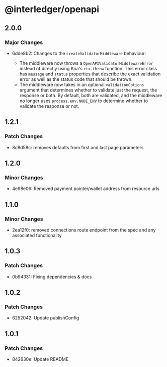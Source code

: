 # @interledger/openapi

## 2.0.0

### Major Changes

- 6dde8b2: Changes to the `createValidatorMiddleware` behaviour:

  - The middleware now throws a `OpenAPIValidatorMiddlewareError` instead of directly using Koa's `ctx.throw` function. This error class has `message` and `status` properties that describe the exact validation error as well as the status code that should be thrown.
  - The middleware now takes in an optional `validationOptions` argument that determines whether to validate just the request, the response or both. By default, both are validated, and the middleware no longer uses `process.env.NODE_ENV` to determine whether to validate the response or not.

## 1.2.1

### Patch Changes

- 8c8d58c: removes defaults from first and last page parameters

## 1.2.0

### Minor Changes

- 4e98e06: Removed payment pointer/wallet address from resource urls

## 1.1.0

### Minor Changes

- 2ea12f0: removed connections route endpoint from the spec and any associated functionality

## 1.0.3

### Patch Changes

- 0b94331: Fixing dependencies & docs

## 1.0.2

### Patch Changes

- 6252042: Update publishConfig

## 1.0.1

### Patch Changes

- 842630e: Update README
